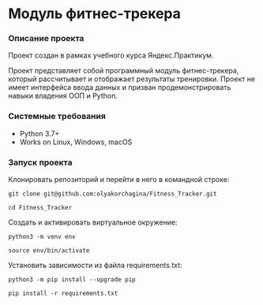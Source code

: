 # Модуль фитнес-трекера

### Описание проекта
Проект создан в рамках учебного курса Яндекс.Практикум.

Проект представляет собой программный модуль фитнес-трекера, который рассчитывает и отображает результаты тренировки. Проект не имеет интерфейса ввода данных и призван продемонстрировать навыки владения ООП и Python.

### Системные требования
* Python 3.7+
* Works on Linux, Windows, macOS

### Запуск проекта 
Клонировать репозиторий и перейти в него в командной строке:

```
git clone git@github.com:olyakorchagina/Fitness_Tracker.git
```
```
cd Fitness_Tracker
```

Cоздать и активировать виртуальное окружение:

```
python3 -m venv env
```
```
source env/bin/activate
```
Установить зависимости из файла requirements.txt:
```
python3 -m pip install --upgrade pip
```
```
pip install -r requirements.txt
```
